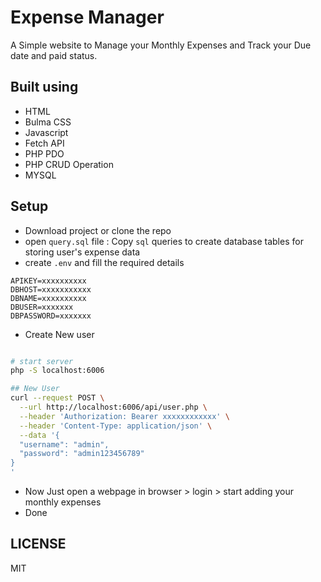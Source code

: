 # Expense Manager

A Simple website to Manage your Monthly Expenses and Track your Due date and paid status.

## Built using

- HTML
- Bulma CSS
- Javascript
- Fetch API
- PHP PDO
- PHP CRUD Operation
- MYSQL

## Setup

- Download project or clone the repo
- open `query.sql` file :  Copy `sql` queries to create database tables for storing user's expense data
- create `.env` and fill the required details

```env
APIKEY=xxxxxxxxxx
DBHOST=xxxxxxxxxxx
DBNAME=xxxxxxxxxx
DBUSER=xxxxxxx
DBPASSWORD=xxxxxxx
```

- Create New user

```sh

# start server
php -S localhost:6006

## New User
curl --request POST \
  --url http://localhost:6006/api/user.php \
  --header 'Authorization: Bearer xxxxxxxxxxxx' \
  --header 'Content-Type: application/json' \
  --data '{
  "username": "admin",
  "password": "admin123456789"
}
'

```

- Now Just open a webpage in browser > login > start adding your monthly expenses
- Done

## LICENSE

MIT
